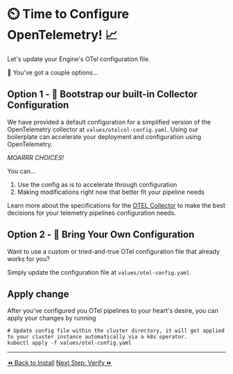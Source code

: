 # ⏲️ Time to Configure OpenTelemetry! 📈

Let's update your Engine's OTel configuration file.

🤔 You've got a couple options...

## Option 1 - 👢 Bootstrap our built-in Collector Configuration

We have provided a default configuration for a simplified version of the OpenTelemetry collector at `values/otelcol-config.yaml`. Using our boilerplate can accelerate your deployment and configuration using OpenTelemetry.

*MOARRR CHOICES!*

You can...
1. Use the config as is to accelerate through configuration
2. Making modifications right now that better fit your pipeline needs

Learn more about the specifications for the [OTEL Collector](https://opentelemetry.io/docs/collector/) to make the best decisions for your telemetry pipelines configuration needs.


## Option 2 - 🧳 Bring Your Own Configuration
Want to use a custom or tried-and-true OTel configuration file that already works for you?

Simply update the configuration file at `values/otel-config.yaml`.


## Apply change

After you've configured you OTel pipelines to your heart's desire, you can apply your changes by running

```shell
# Update config file within the cluster directory, it will get applied to your cluster instance automatically via a k8s operator.
kubectl apply -f values/otel-config.yaml
```

----
<span class="left"><a href="./install.md">⏪ Back to Install</a></span>
<span class="right"><a href="./verify.md">Next Step: Verify ⏩</a></span>

